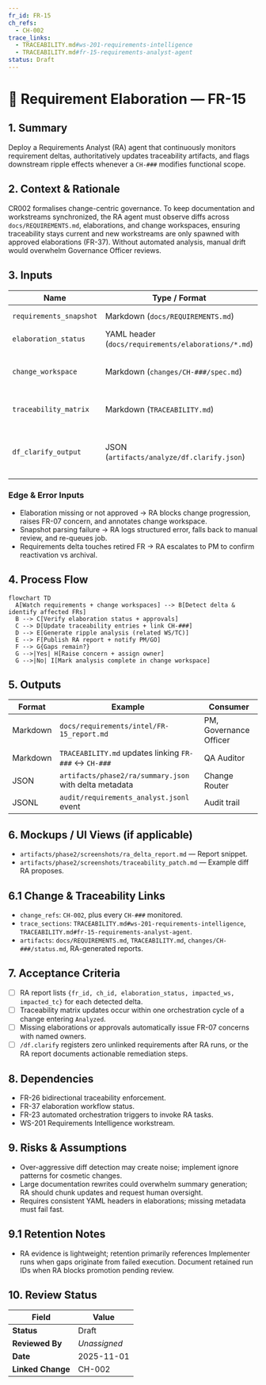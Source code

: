 ```yaml
---
fr_id: FR-15
ch_refs:
  - CH-002
trace_links:
  - TRACEABILITY.md#ws-201-requirements-intelligence
  - TRACEABILITY.md#fr-15-requirements-analyst-agent
status: Draft
---
```


# 🧩 Requirement Elaboration — FR-15

## 1. Summary
Deploy a Requirements Analyst (RA) agent that continuously monitors requirement deltas, authoritatively updates traceability artifacts, and flags downstream ripple effects whenever a `CH-###` modifies functional scope.

## 2. Context & Rationale
CR002 formalises change-centric governance. To keep documentation and workstreams synchronized, the RA agent must observe diffs across `docs/REQUIREMENTS.md`, elaborations, and change workspaces, ensuring traceability stays current and new workstreams are only spawned with approved elaborations (FR-37). Without automated analysis, manual drift would overwhelm Governance Officer reviews.

## 3. Inputs
| Name | Type / Format | Example | Notes |
|------|----------------|---------|-------|
| `requirements_snapshot` | Markdown (`docs/REQUIREMENTS.md`) | `### FR-15` section | Baseline for comparison. |
| `elaboration_status` | YAML header (`docs/requirements/elaborations/*.md`) | `status: Approved` | Determines readiness. |
| `change_workspace` | Markdown (`changes/CH-###/spec.md`) | `### Impacted FRs` | Identifies new or altered scope. |
| `traceability_matrix` | Markdown (`TRACEABILITY.md`) | `## Overview by Requirement` | RA updates relevant rows. |
| `df_clarify_output` | JSON (`artifacts/analyze/df.clarify.json`) | `{"unlinked_reqs":["FR-15"]}` | Highlights gaps discovered by automation. |

### Edge & Error Inputs
- Elaboration missing or not approved → RA blocks change progression, raises FR-07 concern, and annotates change workspace.
- Snapshot parsing failure → RA logs structured error, falls back to manual review, and re-queues job.
- Requirements delta touches retired FR → RA escalates to PM to confirm reactivation vs archival.

## 4. Process Flow
```mermaid
flowchart TD
  A[Watch requirements + change workspaces] --> B[Detect delta & identify affected FRs]
  B --> C[Verify elaboration status + approvals]
  C --> D[Update traceability entries + link CH-###]
  D --> E[Generate ripple analysis (related WS/TC)]
  E --> F[Publish RA report + notify PM/GO]
  F --> G{Gaps remain?}
  G -->|Yes| H[Raise concern + assign owner]
  G -->|No| I[Mark analysis complete in change workspace]
```

## 5. Outputs
| Format | Example | Consumer |
|--------|---------|----------|
| Markdown | `docs/requirements/intel/FR-15_report.md` | PM, Governance Officer |
| Markdown | `TRACEABILITY.md` updates linking `FR-###` ↔ `CH-###` | QA Auditor |
| JSON | `artifacts/phase2/ra/summary.json` with delta metadata | Change Router |
| JSONL | `audit/requirements_analyst.jsonl` event | Audit trail |

## 6. Mockups / UI Views (if applicable)
- `artifacts/phase2/screenshots/ra_delta_report.md` — Report snippet.
- `artifacts/phase2/screenshots/traceability_patch.md` — Example diff RA proposes.

## 6.1 Change & Traceability Links
- `change_refs`: `CH-002`, plus every `CH-###` monitored.
- `trace_sections`: `TRACEABILITY.md#ws-201-requirements-intelligence`, `TRACEABILITY.md#fr-15-requirements-analyst-agent`.
- `artifacts`: `docs/REQUIREMENTS.md`, `TRACEABILITY.md`, `changes/CH-###/status.md`, RA-generated reports.

## 7. Acceptance Criteria
* [ ] RA report lists `{fr_id, ch_id, elaboration_status, impacted_ws, impacted_tc}` for each detected delta.
* [ ] Traceability matrix updates occur within one orchestration cycle of a change entering `Analyzed`.
* [ ] Missing elaborations or approvals automatically issue FR-07 concerns with named owners.
* [ ] `/df.clarify` registers zero unlinked requirements after RA runs, or the RA report documents actionable remediation steps.

## 8. Dependencies
- FR-26 bidirectional traceability enforcement.
- FR-37 elaboration workflow status.
- FR-23 automated orchestration triggers to invoke RA tasks.
- WS-201 Requirements Intelligence workstream.

## 9. Risks & Assumptions
- Over-aggressive diff detection may create noise; implement ignore patterns for cosmetic changes.
- Large documentation rewrites could overwhelm summary generation; RA should chunk updates and request human oversight.
- Requires consistent YAML headers in elaborations; missing metadata must fail fast.

## 9.1 Retention Notes
- RA evidence is lightweight; retention primarily references Implementer runs when gaps originate from failed execution. Document retained run IDs when RA blocks promotion pending review.

## 10. Review Status
| Field | Value |
|-------|-------|
| **Status** | Draft |
| **Reviewed By** | _Unassigned_ |
| **Date** | 2025-11-01 |
| **Linked Change** | CH-002 |
